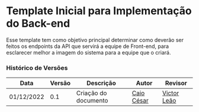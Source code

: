 # Template Inicial para Implementação do Back-end

Esse template tem como objetivo principal determinar como deverão ser feitos os endpoints da API que servirá a equipe de Front-end, para esclarecer melhor a imagem do sistema para a equipe que o criará.

### Histórico de Versões

| Data  | Versão | Descrição | Autor | Revisor |
| --- | --- | --- | --- | --- |
| 01/12/2022 | 0.1 | Criação do documento | [Caio César](https://github.com/oCaioOliveira) | [Victor Leão](https://github.com/victorleaoo) |
